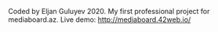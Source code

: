 Coded by Eljan Guluyev 2020.
My first professional project for mediaboard.az.
Live demo:
http://mediaboard.42web.io/
